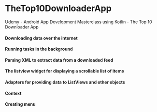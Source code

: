 # TheTop10DownloaderApp
Udemy - Android App Development Masterclass using Kotlin - The Top 10 Downloader App


#### Downloading data over the internet
#### Running tasks in the background
#### Parsing XML to extract data from a downloaded feed
#### The listview widget for displaying a scrollable list of items
#### Adapters for providing data to ListViews and other objects
#### Context
#### Creating menu

